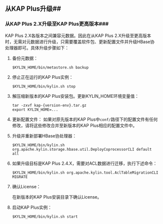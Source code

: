 ## 从KAP Plus升级##

### 从KAP Plus 2.X升级至KAP Plus更高版本###

KAP Plus 2.X各版本之间兼容元数据。因此在从KAP Plus 2.X升级至更高版本时，无需对元数据进行升级，只需要覆盖软件包、更新配置文件并升级HBase协处理器即可。具体升级步骤如下：

1. 备份元数据：

   ```shell
   $KYLIN_HOME/bin/metastore.sh backup
   ```

2. 停止正在运行的KAP Plus实例：

   ```shell
   $KYLIN_HOME/bin/kylin.sh stop
   ```

3. 解压缩新版本的KAP Plus安装包。更新KYLIN_HOME环境变量值：

   ```shell
   tar -zxvf kap-{version-env}.tar.gz
   export KYLIN_HOME=...
   ```

4. 更新配置文件：
   如果对原先版本的KAP Plus中`conf/`路径下的配置文件有任何修改，请将这些修改合并至新版本的KAP Plus相应的配置文件中。

5. 升级并重新部署HBase协处理器：

   ```shell
   $KYLIN_HOME/bin/kylin.sh org.apache.kylin.storage.hbase.util.DeployCoprocessorCLI default all
   ```

6. 如果升级目标是KAP Plus 2.4.X，需要对ACL数据进行迁移，执行下述命令：

   ```shell
   $KYLIN_HOME/bin/kylin.sh org.apache.kylin.tool.AclTableMigrationCLI MIGRATE
   ```

7. 确认License：

   在新版本的KAP Plus安装目录下确认License。

8. 启动KAP Plus实例：

   ```shell
   $KYLIN_HOME/bin/kylin.sh start
   ```



